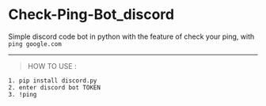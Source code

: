 # Check-Ping-Bot_discord
Simple discord code bot in python with the feature of check your ping, with `ping google.com`  

---
> HOW TO USE : </br>
```
1. pip install discord.py
2. enter discord bot TOKEN
3. !ping
```
